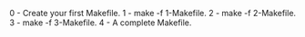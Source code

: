 0 - Create your first Makefile. 1 - make -f 1-Makefile. 2 - make -f 2-Makefile. 3 - make -f 3-Makefile. 4 - A complete Makefile.
